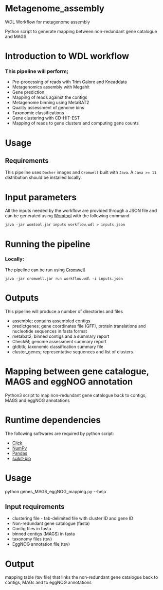 # Metagenome_assembly
WDL Workflow for metagenome assembly

Python script to generate mapping between non-redundant gene catalogue and MAGS

# Introduction to WDL workflow
### This pipeline will perform;
* Pre-processing of reads with Trim Galore and Kneaddata
* Metagenomics assembly with Megahit
* Gene prediction
* Mapping of reads against the contigs 
* Metagenome binning using MetaBAT2 
* Quality assessment of genome bins
* Taxonomic classifications
* Gene clustering with CD-HIT-EST
* Mapping of reads to gene clusters and computing gene counts

# Usage 
## Requirements

This pipeline uses `Docker` images and `Cromwell` built with `Java`. A `Java >= 11` distribution should be installed locally. 

# Input parameters 
All the inputs needed by the workflow are provided through a JSON file and can be generated using [Womtool](https://cromwell.readthedocs.io/en/stable/WOMtool/) with the following command  
```
java -jar womtool.jar inputs workflow.wdl > inputs.json
```
# Running the pipeline
### Locally:
The pipeline can be run using [Cromwell](https://cromwell.readthedocs.io/en/stable/)
```
java -jar cromwell.jar run workflow.wdl -i inputs.json 
```

# Outputs
This pipeline will produce a number of directories and files
* assemble; contains assembled contigs
* predictgenes; gene coordinates file (GFF), protein translations and nucleotide sequences in fasta format
* metabat2; binned contigs and a summary report
* CheckM; genome assessment summary report
* gtdbtk; taxonomic classification summary file
* cluster_genes; representative sequences and list of clusters


# Mapping between gene catalogue, MAGS and eggNOG annotation
Python3 script to map non-redundant gene catalogue back to contigs, MAGS and eggNOG annotations 

# Runtime dependencies
The following softwares are required by python script:
* [Click](https://palletsprojects.com/p/click/)
* [NumPy](https://numpy.org/)
* [Pandas](https://pandas.pydata.org/)
* [scikit-bio](http://scikit-bio.org/)

# Usage
python genes_MAGS_eggNOG_mapping.py --help

## Input requirements
* clustering file - tab-delimited file with cluster ID and gene ID
* Non-redundant gene catalogue (fasta)
* Contig files in fasta
* binned contigs (MAGS) in fasta
* taxonomy files (tsv)
* EggNOG annotation file (tsv)

# Output
mapping table (tsv file) that links the non-redundant gene catalogue back to contigs, MAGs and to eggNOG annotations







